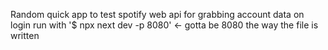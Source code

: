 Random quick app to test spotify web api for grabbing account data on login
run with '$ npx next dev -p 8080' <- gotta be 8080 the way the file is written
